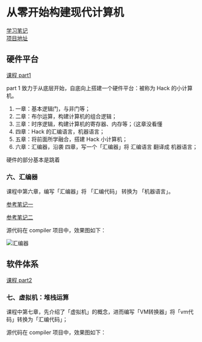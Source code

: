# 从零开始构建现代计算机

[学习笔记](https://docs.qq.com/doc/DRHNqbVpGR0taTXFZ)  
[项目地址](https://github.com/CorleoneYu/nand2tetris)

## 硬件平台

[课程 part1](https://www.coursera.org/learn/build-a-computer/home/welcome)    

part 1 致力于从底层开始，自底向上搭建一个硬件平台：被称为 Hack 的小计算机。  

1. 一章：基本逻辑门，与非门等；
2. 二章：布尔运算，构建计算机的组合逻辑；
3. 三章：时序逻辑，构建计算机的寄存器、内存等；（这章没看懂
4. 四章：Hack 的汇编语言，机器语言；
5. 五章：将前面所学融合，搭建 Hack 小计算机；
6. 六章：汇编器，沿袭 四章，写一个「汇编器」将 汇编语言 翻译成 机器语言；

硬件的部分基本是跳着
### 六、汇编器

课程中第六章，编写「汇编器」将 「汇编代码」 转换为 「机器语言」。    

[参考笔记一](https://www.jianshu.com/p/19bd2a6761d0)  

[参考笔记二](https://www.jianshu.com/p/19fb662248cd)

源代码在 compiler 项目中，效果图如下：

![汇编器](https://docimg1.docs.qq.com/image/pdhdRMCIqPLB0aeOBze-2Q?w=2232&h=1132)

## 软件体系

[课程 part2](https://www.coursera.org/learn/nand2tetris2#syllabus)

### 七、虚拟机：堆栈运算

课程中第七章，先介绍了「虚拟机」的概念，进而编写「VM转换器」将「vm代码」转换为「汇编代码」；  

源代码在 compiler 项目中，效果图如下：
